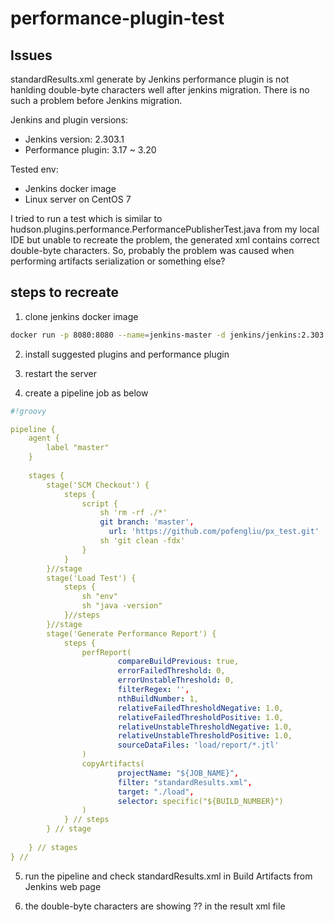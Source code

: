 # performance-plugin-test

## Issues

standardResults.xml generate by Jenkins performance plugin is not hanlding double-byte characters well after jenkins migration.
There is no such a problem before Jenkins migration.

Jenkins and plugin versions:
- Jenkins version: 2.303.1
- Performance plugin: 3.17 ~ 3.20

Tested env:
- Jenkins docker image
- Linux server on CentOS 7

I tried to run a test which is similar to hudson.plugins.performance.PerformancePublisherTest.java from my local IDE but unable to recreate the problem, the generated xml contains correct double-byte characters.
So, probably the problem was caused when performing artifacts serialization or something else?

## steps to recreate

1. clone jenkins docker image

```sh
docker run -p 8080:8080 --name=jenkins-master -d jenkins/jenkins:2.303.1
```

2. install suggested plugins and performance plugin

3. restart the server

4. create a pipeline job as below

``` yaml
#!groovy

pipeline {
    agent {
        label "master"
    }
    
    stages {
        stage('SCM Checkout') {
            steps {
                script {
                    sh 'rm -rf ./*'
                    git branch: 'master',
                      url: 'https://github.com/pofengliu/px_test.git'
                    sh 'git clean -fdx'
                }
            }
        }//stage
        stage('Load Test') {
            steps {
                sh "env"
                sh "java -version"
            }//steps
        }//stage
        stage('Generate Performance Report') {
            steps {
                perfReport(
                        compareBuildPrevious: true,
                        errorFailedThreshold: 0,
                        errorUnstableThreshold: 0,
                        filterRegex: '',
                        nthBuildNumber: 1,
                        relativeFailedThresholdNegative: 1.0,
                        relativeFailedThresholdPositive: 1.0,
                        relativeUnstableThresholdNegative: 1.0,
                        relativeUnstableThresholdPositive: 1.0,
                        sourceDataFiles: 'load/report/*.jtl'
                )
                copyArtifacts(
                        projectName: "${JOB_NAME}",
                        filter: "standardResults.xml",
                        target: "./load",
                        selector: specific("${BUILD_NUMBER}")
                )
            } // steps
        } // stage
        
    } // stages
} // 
```

5. run the pipeline and check standardResults.xml in Build Artifacts from Jenkins web page

6. the double-byte characters are showing ?? in the result xml file
